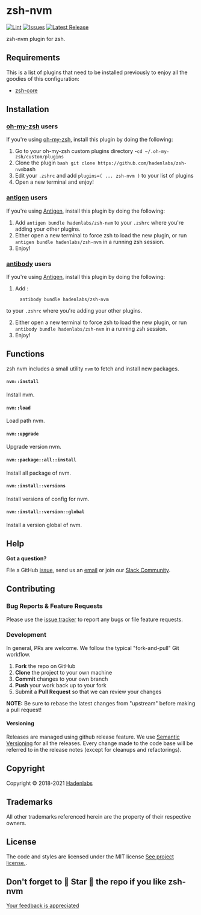 <!--


  ** DO NOT EDIT THIS FILE
  **
  ** 1) Make all changes to `README.yaml`
  ** 2) Run`make readme` to rebuild this file.
  **
  ** (We maintain HUNDREDS of open source projects. This is how we maintain our sanity.)
  **


  -->

# zsh-nvm

[![Lint](https://github.com/hadenlabs/zsh-nvm/actions/workflows/lint.yml/badge.svg?branch=develop)](https://github.com/hadenlabs/zsh-nvm/actions) [![Issues](https://img.shields.io/github/issues/hadenlabs/zsh-nvm.svg)](https://github.com/hadenlabs/zsh-nvm/issues) [![Latest Release](https://img.shields.io/github/release/hadenlabs/zsh-nvm.svg)](https://github.com/hadenlabs/zsh-nvm/releases)

zsh-nvm plugin for zsh.

## Requirements

This is a list of plugins that need to be installed previously to enjoy all the goodies of this configuration:

- [zsh-core](https://github.com/hadenlabs/zsh-core)

## Installation

### [oh-my-zsh](https://github.com/robbyrussell/oh-my-zsh) users

If you're using [oh-my-zsh](https://gitub.com/robbyrussell/oh-my-zsh), install this plugin by doing the following:

1.  Go to your oh-my-zsh custom plugins directory -`cd ~/.oh-my-zsh/custom/plugins`
2.  Clone the plugin `bash git clone https://github.com/hadenlabs/zsh-nvm`bash
3.  Edit your `.zshrc` and add `plugins=( ... zsh-nvm )` to your list of plugins
4.  Open a new terminal and enjoy!

### [antigen](https://github.com/zsh-users/antigen) users

If you're using [Antigen](https://github.com/zsh-lovers/antigen), install this plugin by doing the following:

1.  Add `antigen bundle hadenlabs/zsh-nvm` to your `.zshrc` where you're adding your other plugins.
2.  Either open a new terminal to force zsh to load the new plugin, or run `antigen bundle hadenlabs/zsh-nvm` in a running zsh session.
3.  Enjoy!

### [antibody](https://github.com/getantibody/antibody) users

If you're using [Antigen](https://github.com/getantibody/antibody), install this plugin by doing the following:

1.  Add :

```{.sourceCode .bash}
     antibody bundle hadenlabs/zsh-nvm
```

to your `.zshrc` where you're adding your other plugins.

2.  Either open a new terminal to force zsh to load the new plugin, or run `antibody bundle hadenlabs/zsh-nvm` in a running zsh session.
3.  Enjoy!

## Functions

zsh nvm includes a small utility `nvm` to fetch and install new packages.

#### `nvm::install`

Install nvm.

#### `nvm::load`

Load path nvm.

#### `nvm::upgrade`

Upgrade version nvm.

#### `nvm::package::all::install`

Install all package of nvm.

#### `nvm::install::versions`

Install versions of config for nvm.

#### `nvm::install::version::global`

Install a version global of nvm.

## Help

**Got a question?**

File a GitHub [issue](https://github.com/hadenlabs/zsh-nvm/issues), send us an [email](email) or join our [Slack Community](slack).

## Contributing

### Bug Reports & Feature Requests

Please use the [issue tracker](https://github.com/hadenlabs/zsh-nvm/issues) to report any bugs or file feature requests.

### Development

In general, PRs are welcome. We follow the typical "fork-and-pull" Git workflow.

1.  **Fork** the repo on GitHub
2.  **Clone** the project to your own machine
3.  **Commit** changes to your own branch
4.  **Push** your work back up to your fork
5.  Submit a **Pull Request** so that we can review your changes

**NOTE:** Be sure to rebase the latest changes from "upstream" before making a pull request!

#### Versioning

Releases are managed using github release feature. We use [Semantic Versioning](http://semver.org) for all the releases. Every change made to the code base will be referred to in the release notes (except for cleanups and refactorings).

## Copyright

Copyright © 2018-2021 [Hadenlabs](https://hadenlabs.com)

## Trademarks

All other trademarks referenced herein are the property of their respective owners.

## License

The code and styles are licensed under the MIT license [See project license.](LICENSE).

## Don't forget to 🌟 Star 🌟 the repo if you like zsh-nvm

[Your feedback is appreciated](https://github.com/hadenlabs/zsh-nvm/issues)
